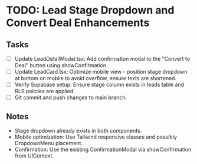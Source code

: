 # TODO: Lead Stage Dropdown and Convert Deal Enhancements

## Tasks
- [ ] Update LeadDetailModal.tsx: Add confirmation modal to the "Convert to Deal" button using showConfirmation.
- [ ] Update LeadCard.tsx: Optimize mobile view - position stage dropdown at bottom on mobile to avoid overflow, ensure texts are shortened.
- [ ] Verify Supabase setup: Ensure stage column exists in leads table and RLS policies are applied.
- [ ] Git commit and push changes to main branch.

## Notes
- Stage dropdown already exists in both components.
- Mobile optimization: Use Tailwind responsive classes and possibly DropdownMenu placement.
- Confirmation: Use the existing ConfirmationModal via showConfirmation from UIContext.
